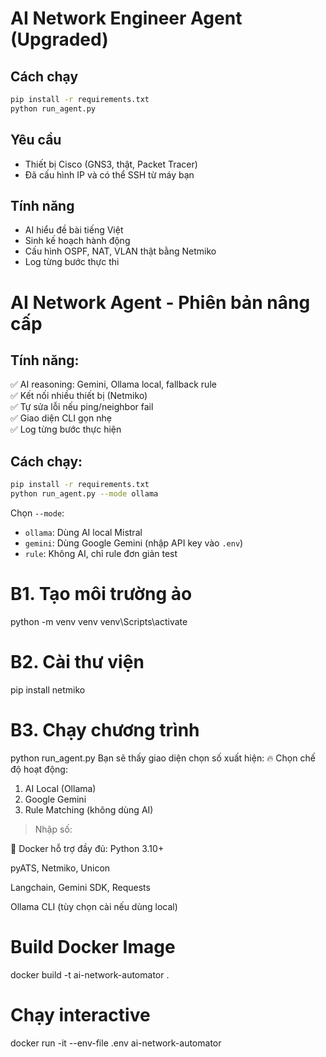 # AI Network Engineer Agent (Upgraded)

## Cách chạy

```bash
pip install -r requirements.txt
python run_agent.py
```

## Yêu cầu
- Thiết bị Cisco (GNS3, thật, Packet Tracer)
- Đã cấu hình IP và có thể SSH từ máy bạn

## Tính năng
- AI hiểu đề bài tiếng Việt
- Sinh kế hoạch hành động
- Cấu hình OSPF, NAT, VLAN thật bằng Netmiko
- Log từng bước thực thi

# AI Network Agent - Phiên bản nâng cấp

## Tính năng:
✅ AI reasoning: Gemini, Ollama local, fallback rule  
✅ Kết nối nhiều thiết bị (Netmiko)  
✅ Tự sửa lỗi nếu ping/neighbor fail  
✅ Giao diện CLI gọn nhẹ  
✅ Log từng bước thực hiện

## Cách chạy:
```bash
pip install -r requirements.txt
python run_agent.py --mode ollama
```
Chọn `--mode`:
- `ollama`: Dùng AI local Mistral
- `gemini`: Dùng Google Gemini (nhập API key vào `.env`)
- `rule`: Không AI, chỉ rule đơn giản
test
# B1. Tạo môi trường ảo
python -m venv venv
venv\Scripts\activate

# B2. Cài thư viện
pip install netmiko

# B3. Chạy chương trình
python run_agent.py
Bạn sẽ thấy giao diện chọn số xuất hiện:
🔥 Chọn chế độ hoạt động:
1. AI Local (Ollama)
2. Google Gemini
3. Rule Matching (không dùng AI)
> Nhập số:


🐳 Docker hỗ trợ đầy đủ:
Python 3.10+

pyATS, Netmiko, Unicon

Langchain, Gemini SDK, Requests

Ollama CLI (tùy chọn cài nếu dùng local)
# Build Docker Image
docker build -t ai-network-automator .

# Chạy interactive
docker run -it --env-file .env ai-network-automator
